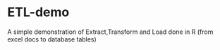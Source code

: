 # ETL-demo
A simple demonstration of Extract,Transform and Load done in R (from excel docs to database tables)

